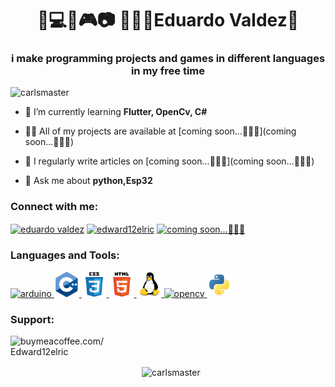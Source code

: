 <h1 align="center">🍓💻🍓🎮📷 👨🏻‍💻Eduardo Valdez🤖</h1>
<h3 align="center">i make programming projects and games in different languages in my free time</h3>

<p align="left"> <img src="https://komarev.com/ghpvc/?username=carlsmaster&label=Profile%20views&color=0e75b6&style=flat" alt="carlsmaster" /> </p>

- 🌱 I’m currently learning **Flutter, OpenCv, C#**

- 👨‍💻 All of my projects are available at [coming soon...🚧👷🏼](coming soon...🚧👷🏼)

- 📝 I regularly write articles on [coming soon...🚧👷🏼](coming soon...🚧👷🏼)

- 💬 Ask me about **python,Esp32**

<h3 align="left">Connect with me:</h3>
<p align="left">
<a href="https://linkedin.com/in/eduardo valdez" target="blank"><img align="center" src="https://raw.githubusercontent.com/rahuldkjain/github-profile-readme-generator/master/src/images/icons/Social/linked-in-alt.svg" alt="eduardo valdez" height="30" width="40" /></a>
<a href="https://instagram.com/edward12elric" target="blank"><img align="center" src="https://raw.githubusercontent.com/rahuldkjain/github-profile-readme-generator/master/src/images/icons/Social/instagram.svg" alt="edward12elric" height="30" width="40" /></a>
<a href="https://www.youtube.com/c/coming soon...🚧👷🏼" target="blank"><img align="center" src="https://raw.githubusercontent.com/rahuldkjain/github-profile-readme-generator/master/src/images/icons/Social/youtube.svg" alt="coming soon...🚧👷🏼" height="30" width="40" /></a>
</p>

<h3 align="left">Languages and Tools:</h3>
<p align="left"> <a href="https://www.arduino.cc/" target="_blank" rel="noreferrer"> <img src="https://cdn.worldvectorlogo.com/logos/arduino-1.svg" alt="arduino" width="40" height="40"/> </a> <a href="https://www.w3schools.com/cpp/" target="_blank" rel="noreferrer"> <img src="https://raw.githubusercontent.com/devicons/devicon/master/icons/cplusplus/cplusplus-original.svg" alt="cplusplus" width="40" height="40"/> </a> <a href="https://www.w3schools.com/css/" target="_blank" rel="noreferrer"> <img src="https://raw.githubusercontent.com/devicons/devicon/master/icons/css3/css3-original-wordmark.svg" alt="css3" width="40" height="40"/> </a> <a href="https://www.w3.org/html/" target="_blank" rel="noreferrer"> <img src="https://raw.githubusercontent.com/devicons/devicon/master/icons/html5/html5-original-wordmark.svg" alt="html5" width="40" height="40"/> </a> <a href="https://www.linux.org/" target="_blank" rel="noreferrer"> <img src="https://raw.githubusercontent.com/devicons/devicon/master/icons/linux/linux-original.svg" alt="linux" width="40" height="40"/> </a> <a href="https://opencv.org/" target="_blank" rel="noreferrer"> <img src="https://www.vectorlogo.zone/logos/opencv/opencv-icon.svg" alt="opencv" width="40" height="40"/> </a> <a href="https://www.python.org" target="_blank" rel="noreferrer"> <img src="https://raw.githubusercontent.com/devicons/devicon/master/icons/python/python-original.svg" alt="python" width="40" height="40"/> </a> </p>

<h3 align="left">Support:</h3>
<p><a href="https://www.buymeacoffee.com/buymeacoffee.com/ Edward12elric"> <img align="left" src="https://cdn.buymeacoffee.com/buttons/v2/default-yellow.png" height="50" width="210" alt="buymeacoffee.com/ Edward12elric" /></a></p><br><br>

<p><img align="center" src="https://github-readme-stats.vercel.app/api/top-langs?username=carlsmaster&show_icons=true&locale=en&layout=compact" alt="carlsmaster" /></p>
